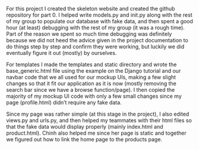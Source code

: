   For this project I created the skeleton website and created the github repository for part 0. I helped write models.py and init.py along with the rest of my group to populate our database with fake data, and then spent a good hour (at least) debugging with the rest of my group (it was a rough time). Part of the reason we spent so much time debugging was definitely because we did not heed the advice given in the project documentation to do things step by step and confirm they were working, but luckily we did eventually figure it out (mostly) by ourselves. 
  
  For templates I made the templates and static directory and wrote the base_generic.html file using the example on the Django tutorial and our navbar code that we all used for our mockup UIs, making a few slight changes so that it fit our application as it is now (mostly removing the search bar since we have a browse function/page). I then copied the majority of my mockup UI code with only a few small changes since my page (profile.html) didn’t require any fake data.
  
  Since my page was rather simple (at this stage in the project), I also edited views.py and urls.py, and then helped my teammates with their html files so that the fake data would display properly (mainly index.html and product.html). Chinh also helped me since her page is static and together we figured out how to link the home page to the products page. 
